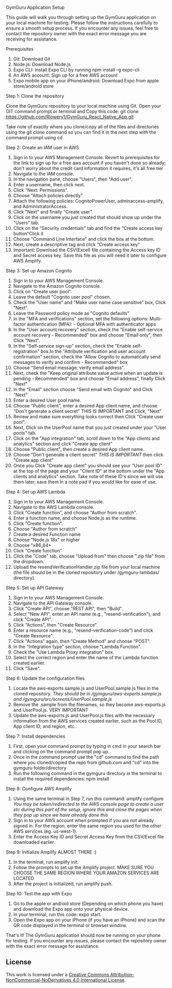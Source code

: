 GymGuru Application Setup

This guide will walk you through setting up the GymGuru application on your local machine for testing. Please follow the instructions carefully to ensure a smooth setup 
process. If you encounter any issues, feel free to contact the repository owner with the exact error message you are receiving for assistance.

Prerequisites
1. Git: Download Git
2. Node.js: Download Node.js
4. Expo CLI: Install Expo CLI by running npm install -g expo-cli
5. An AWS account: Sign up for a free AWS account
6. Expo mobile app on your iPhone/android: Download Expo from apple store/android store

Step 1: Clone the repository

Clone the GymGuru repository to your local machine using Git. Open your GIT command prompt or terminal and Copy this code: git clone https://github.com/Rlowery1/GymGuru_React_Native_App.git

Take note of exactly where you clone/copy all of the files and directories using the git clone command so you can find it in the next step with the command prompt using cd

Step 2: Create an IAM user in AWS

1. Sign in to your AWS Management Console. Revert to prerequisites for the link to sign up for a free aws account if you haven't done so already; don't worry about the credit card information it requires, it's all free tier
2. Navigate to the IAM console.
3. In the navigation pane, choose "Users", then "Add user".
4. Enter a username, then click next.
5. Click "Next: Permissions".
6. Choose "Attach policies directly"
7. Attach the following policies: CognitoPowerUser, adminaccess-amplify, and AdministratorAccess.
8. Click "Next" and finally "Create user".
9. Click on the username you just created that should show up under the "Users" tab.
10. Click on the "Security credentials" tab and find the "Create access key button"Click it
11. Choose "Command Line Interface" and click the box at the bottom.
12. Next, create a descriptive tag and click "Create access key"
13. Important: Download the CSV(Excel) file containing the Access key ID and Secret access key. Save this file as you will need it later to configure AWS Amplify.

Step 3: Set up Amazon Cognito

1. Sign in to your AWS Management Console.
2. Navigate to the Amazon Cognito console.
3. Click on "Create user pool".
4. Leave the default "Cognito user pool" chosen.
5. Check the "User name" and "Make user name case sensitive" box, Click "Next".
6. Leave the Password policy mode as "Cognito defaults"
7. In the "MFA and verifications" section, set the following options: Multi-factor authentication (MFA): - Optional MFA with authenticator apps
8. In the "User account recovery" section, check the "Enable self-service account recovery - Recommended" box and choose "Email only", then Click "Next".
9. In the "Self-service sign-up" section, check the "Enable self-registration" box.In the "Attribute verification and user account confirmation" section, check the "Allow Cognito to automatically send messages to verify and confirm - Recommended" box
10. Choose "Send email message, verify email address".
11. Next, check the "Keep original attribute value active when an update is pending - Recommended" box and choose "Email address", finally Click "Next"
12. In the "Email" section choose "Send email with Cognito" and Click "Next"
13. Enter a desired User pool name.
14. Choose "Public client", enter a desired App client name, and choose "Don't generate a client secret" THIS IS IMPORTANT and Click, "Next"
15. Review and make sure everything looks correct then Click "Create user pool".
16. Next, Click on the UserPool name that you just created under your "User pools" tab.
17. Click on the "App integration" tab, scroll down to the "App clients and analytics" section and click "Create app client"
18. Choose "Public client", then create a desired App client name.
19. Choose "Don't generate a client secret" *THIS IS IMPORTANT* then click "Create app client"
20. Once you Click "Create app client" you should see your "User pool ID" at the top of the page and your "Client ID" at the bottom under the "App clients and analytics" section. Take note of these ID's since we will use them later, save them in a note pad if you would like for ease of use.

Step 4: Set up AWS Lambda

1. Sign in to your AWS Management Console.
2. Navigate to the AWS Lambda console.
3. Click "Create function", and choose "Author from scratch".
4. Enter a function name, and choose Node.js as the runtime.
5. Click "Create function".
6. Choose "Author from scratch"
7. Create a desired Function name
8. Choose "Node.js 18x" or higher
9. Choose "x86_64*
10. Click "Create function"
11. Click the "Code" tab, choose "Upload from" then choose ".zip file" from the dropdown.
12. Upload the resendVerificationHandler.zip file from your local machine (the file should be in the cloned repository under /gymguru-lambdas/ directory).

Step 5: Set up API Gateway

1. Sign in to your AWS Management Console.
2. Navigate to the API Gateway console.
3. Click "Create API", choose "REST API", then "Build".
4. Select "New API", enter an API name (e.g., "resend-verification"), and click "Create API".
5. Click "Actions", then "Create Resource".
6. Enter a resource name (e.g., "resend-verification-code") and click "Create Resource".
7. Click "Actions" again, then "Create Method" and choose "POST".
8. In the "Integration type" section, choose "Lambda Function".
9. Check the "Use Lambda Proxy integration" box.
10. Select the correct region and enter the name of the Lambda function created earlier.
11. Click "Save".

Step 6: Update the configuration files

1. Locate the aws-exports.sample.js and UserPool.sample.js files in the cloned repository. *They should be in /gymguru/aws-exports.sample.js and /gymguru/src/screens/UserPool.sample.js*
2. Remove the .sample from the filenames, so they become aws-exports.js and UserPool.js. VERY IMPORTANT
3. Update the aws-exports.js and UserPool.js files with the necessary information from the AWS services created earlier, such as the Pool ID, App client ID, and region, etc.

Step 7: Install dependencies

1. First, open your command prompt by typing in cmd in your search bar and clicking on the command prompt pop up.
2. Once in the command prompt use the "cd" command to find the path where you cloned/copied the repo from github.com and "cd" into the gymguru folder/directory
3. Run the following command in the gymguru directory in the terminal to install the required dependencies: npm install

Step 8: Configure AWS Amplify

1. Using the same terminal in Step 7, run this command: amplify configure *You may be taken/redirected to the AWS console page to create a user etc during this part of the setup, ignore this and close the pages when they pop up since we have already done this*
2. Sign in to your AWS account when prompted if you are not already signed in. For the region, enter the same region you used for the other AWS services (eg. us-west-1).
3. Enter the Access Key ID and Secret Access Key from the CSV/Excel file downloaded earlier.

Step 9: Initialize Amplify ALMOST THERE :)

1. In the terminal, run amplify init.
2. Follow the prompts to set up the Amplify project. MAKE SURE YOU CHOOSE THE SAME REGION WHERE YOUR AMAZON SERVICES ARE LOCATED
3. After the project is initialized, run amplify push.

Step 10: Test the app with Expo

1. Go to the apple or android store (Depending on which phone you have) and download the Expo app onto your physical device.
2. In your terminal, run this code: expo start.
3. Open the Expo app on your iPhone (if you have an iPhone) and scan the QR code displayed in the terminal or browser window.

That's it! The GymGuru application should now be running on your phone for testing. If you encounter any issues, please contact the repository owner with the exact error message for assistance.

## License

This work is licensed under a [Creative Commons Attribution-NonCommercial-NoDerivatives 4.0 International License](https://creativecommons.org/licenses/by-nc-nd/4.0/).
